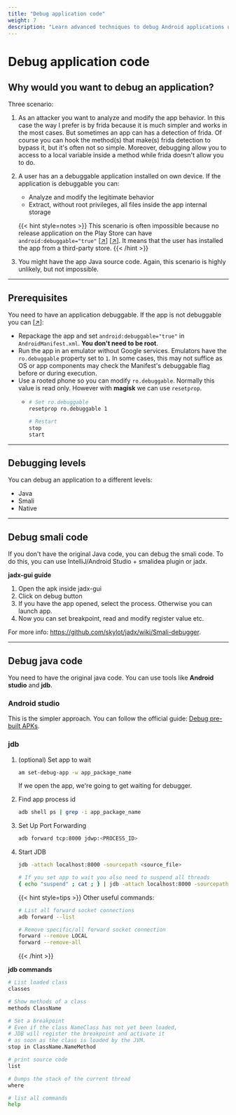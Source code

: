 ```yaml
---
title: "Debug application code"
weight: 7
description: "Learn advanced techniques to debug Android applications using tools like JDB, JADX and smalidea. Explore methods for analyzing Java, Smali, and native code even in non-debuggable apps."
---
```


# Debug application code

## Why would you want to debug an application?

Three scenario:

1. As an attacker you want to analyze and modify the app behavior. In this case the way I prefer is by frida because it is much simpler and works in the most cases. But sometimes an app can has a detection of frida. Of course you can hook the method(s) that make(s) frida detection to bypass it, but it's often not so simple. Moreover, debugging allow you to access to a local variable inside a method while frida doesn't allow you to do.

2. A user has an a debuggable application installed on own device. If the application is debuggable you can:
    - Analyze and modify the legitimate behavior
    - Extract, without root privileges, all files inside the app internal storage

   {{< hint style=notes >}}
   This scenario is often impossible because no release application on the Play Store can have `android:debuggable="true"` \[[↗](https://developer.android.com/studio/publish/preparing.html#turn-off-debugging)] \[[↗](https://stackoverflow.com/questions/53030583/uploaded-a-debuggable-apk-to-google-play)]. It means that the user has installed the app from a third-party store.
   {{< /hint >}}

3. You might have the app Java source code. Again, this scenario is highly unlikely, but not impossible.


---

## Prerequisites

You need to have an application debuggable. If the app is not debuggable you can \[[↗](https://www.pnfsoftware.com/jeb/manual/android-debugging/#debugging-non-debuggable-apps)]:


* Repackage the app and set `android:debuggable="true"` in `AndroidManifest.xml`. **You don't need to be root**.
* Run the app in an emulator without Google services. Emulators have the `ro.debuggable` property set to `1`. In some cases, this may not suffice as OS or app components may check the Manifest's debuggable flag before or during execution.
* Use a rooted phone so you can modify `ro.debuggable`. Normally this value is read only. However with **magisk** we can use `resetprop`.
    *   ```sh
        # Set ro.debuggable
        resetprop ro.debuggable 1

        # Restart
        stop
        start
        ```

---

## Debugging levels

You can debug an application to a different levels:

- Java
- Smali
- Native

---

## Debug smali code

If you don't have the original Java code, you can debug the smali code. To do this, you can use IntelliJ/Android Studio + smalidea plugin or jadx.

**jadx-gui guide**

1. Open the apk inside jadx-gui
2. Click on debug button
3. If you have the app opened, select the process. Otherwise you can launch app.
4. Now you can set breakpoint, read and modify register value etc.

For more info: https://github.com/skylot/jadx/wiki/Smali-debugger.

---

## Debug java code

You need to have the original java code. You can use tools like **Android studio** and **jdb**.

### Android studio

This is the simpler approach. You can follow the official guide: [Debug pre-built APKs](https://developer.android.com/studio/debug/apk-debugger).


### jdb

1. (optional) Set app to wait

    ```sh
    am set-debug-app -w app_package_name
    ```
    If we open the app, we're going to get waiting for debugger.

2. Find app process id

    ```sh
    adb shell ps | grep -i app_package_name
    ```

3. Set Up Port Forwarding 

    ```sh
    adb forward tcp:8000 jdwp:<PROCESS_ID>
    ```

4. Start JDB

    ```sh
    jdb -attach localhost:8000 -sourcepath <source_file>

    # If you set app to wait you also need to suspend all threads
    { echo "suspend" ; cat ; } | jdb -attach localhost:8000 -sourcepath <source_file>
    ```

   {{< hint style=tips >}}
   Other useful commands:
   ```sh
   # List all forward socket connections
   adb forward --list

   # Remove specific/all forward socket connection
   forward --remove LOCAL
   forward --remove-all
   ```
   {{< /hint >}}


**jdb commands**

```sh
# List loaded class
classes

# Show methods of a class
methods ClassName

# Set a breakpoint
# Even if the class NameClass has not yet been loaded,
# JDB will register the breakpoint and activate it 
# as soon as the class is loaded by the JVM.
stop in ClassName.NameMethod

# print source code
list

# Dumps the stack of the current thread
where

# list all commands
help
```